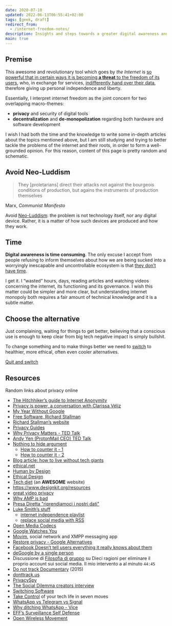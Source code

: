 ```yaml
---
date: 2020-07-10
updated: 2022-06-13T06:55:41+02:00
tags: [geek, draft]
redirect_from:
  - /internet-freedom-notes/
description: Insights and steps towards a greater digital awareness and freedom
main: true
---
```

## Premise

This awesome and revolutionary tool which goes by *the Internet* is <u>so powerful that in certain ways it is becoming <strong>a threat</strong> to the freedom of its users</u>, who, in exchange for services, <u>indifferently hand over their data</u>, therefore giving up personal independence and liberty.

Essentially, I interpret internet freedom as the joint concern for two overlapping macro-themes:

- **privacy** and security of digital tools
- **decentralization** and **de-monopolization** regarding both hardware and software development

<div class='blue box'>
	I wish I had both the time and the knowledge to write some in-depth articles about the topics mentioned above, but I am still studying and trying to better tackle the problems of the internet and their roots, in order to form a well-grounded opinion. For this reason, content of this page is pretty random and schematic.
</div>

## Avoid Neo-Luddism

> They [proletarians] direct their attacks not against the bourgeois conditions of production, but agains the instruments of production themselves

<p class='cite'>Marx, <cite>Communist Manifesto</cite></p>

Avoid [Neo-Luddism](https://en.wikipedia.org/wiki/Neo-Luddism 'Neo-Luddism on Wikipedia'): the problem is not technology itself, nor any digital device. Rather, it is a matter of how such devices are produced and how they work.

## Time

**Digital awareness is time consuming**.
The only excuse I accept from people refusing to inform themselves about how we are being sucked into a worryingly inescapable and uncontrollable ecosystem is that <u>they don’t have time</u>.

I get it. I “wasted” hours, days, reading articles and watching videos concerning the internet, its functioning and its governance. I wish this matter could be simpler and more clear, but understanding internet monopoly both requires a fair amount of technical knowledge and it is a subtle matter.

## Choose the alternative

Just complaining, waiting for things to get better, believing that a conscious use is enough to keep clear from big tech negative impact is simply bullshit.

To change something and to make things better we need to [switch](Quit%20and%20switch.md) to healthier, more ethical, often even cooler alternatives.

[Quit and switch](Quit%20and%20switch.md)

## Resources

Random links about privacy online

- [The Hitchhiker’s guide to Internet Anonymity](https://anonymousplanet.org/ 'Anonymous Planet')
- [Privacy is power, a conversation with Clarissa Véliz](https://youtu.be./xBCurP2PfdQ)
- [My Year Without Google](https://onezero.medium.com/one-year-google-free-59e0afb68328)
- [Free Software, Richard Stallman](https://hyp.is/zEpzAm9jEeqKOxdXSivD-A/www.wired.com/2013/09/why-free-software-is-more-important-now-than-ever-before/)
- [Richard Stallman’s website](http://stallman.org "Richard Stallman personal website")
- [Privacy Guides](https://privacyguides.org)
- [Why Privacy Matters - TED Talk](https://ted.com/talks/glenn_greenwald_why_privacy_matters '“Why Privacy Matters” on TED Talks')
- [Andy Yen (ProtonMail CEO) TED Talk](https://ted.com/talks/andy_yen_think_your_email_s_private_think_again)
- [Nothing to hide argument](https://en.wikipedia.org/wiki/Nothing_to_hide_argument)
	- [How to counter it - 1](https://reddit.com/r/privacy/comments/3hynvp/how_do_you_counter_the_i_have_nothing_to_hide/)
	- [How to counter it - 2](https://papers.ssrn.com/sol3/papers.cfm?abstract_id=998565)
- [Blog article: how to live without tech giants](https://write.privacytools.io/paulakreuzer/how-to-live-without-google-and-other-evil-tech-giants)
- [ethical.net](https://ethical.net/)
- [Human by Design](https://humanebydesign.com)
- [Ethical Design](https://2017.ind.ie/ethical-design/)
- [Tech diet](https://essays.uxdesign.cc/tech-diet/) (an **AWESOME** website)
- <https://www.designkit.org/resources>
- [great video privacy](https://simpleanalytics.com/)
- [Why AMP is bad](https://medium.com/@danbuben/why-amp-is-bad-for-your-site-and-for-the-web-e4d060a4ff31)
- [Presa Diretta "riprendiamoci i nostri dati"](https://www.raiplay.it/video/2020/03/speciale-tg1-ad78f734-b4af-443b-ad3f-08bf9194b9fb.html)
- [Luke Smith’s stuff](https://lukesmith.xyz)
	- [internet independence playlist](https://youtube.com/playlist?list=PL-p5XmQHB_JRRnoQyjOfioJdDmu87DIJc)
	- [replace social media with RSS](https://web.archive.org/web/20211210163301/https://lukesmith.xyz/blog/a-guide-to-using-rss-to-replace-social-media 'A Guide on using RSS to replace Social Media (Archived version)')
- [Open Media Codecs](https://research.mozilla.org/av1-media-codecs/)
- [Google Watches You](https://mobile.reuters.com/article/idUSKCN24F2N4)
- [Movim](https://movim.eu/), social network and XMPP messaging app
- [Restore privacy - Google Alternatives](https://restoreprivacy.com/google-alternatives/)
- [Facebook Doesn’t tell users everything it really knows about them](https://www.propublica.org/article/facebook-doesnt-tell-users-everything-it-really-knows-about-them)
- [deGoogle by a single person](https://degoogle.jmoore.dev/)
- Discussione di [Filosofia di gruppo](https://tlon.it/wp-content/uploads/2020/09/audio-zoom-1a.mp3) su Dieci ragioni per eliminare il proprio account sui social media. Il mio intervento a al minuto `44:45`
- [Do not track Documentary](https://donottrack-doc.com) (2015)
- [donttrack.us](https://donttrack.us/)
- [PrivacySpy](https://privacyspy.org/)
- [The Social Dilemma creators interview](https://youtube-nocookie.com/embed/rOL35bOCDWU)
- [Switching Software](https://switching.software)
- [Take Control](https://humanetech.com/take-control) of your tech life in seven moves
- [WhatsApp vs Telegram vs Signal](https://beebom.com/whatsapp-vs-telegram-vs-signal/)
- [Why ditching WhatsApp - Vice](https://vice.com/en/article/qj4qjd/whatsapp-data-security-issues)
- [EFF’s Surveillance Self Defense](https://ssd.eff.org/)
- [Open Wireless Movement](https://www.eff.org/pages/openwirelessorg)
